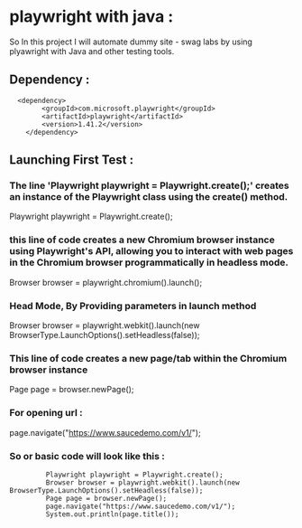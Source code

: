 # playwright with java : 

So In this project I will automate dummy site - swag labs by using plyawright with Java and other testing tools.




## Dependency : 

      <dependency>
            <groupId>com.microsoft.playwright</groupId>
            <artifactId>playwright</artifactId>
            <version>1.41.2</version>
        </dependency>

## Launching First Test : 

### The line 'Playwright playwright = Playwright.create();' creates an instance of the Playwright class using the create() method. 

Playwright playwright = Playwright.create();

### this line of code creates a new Chromium browser instance using Playwright's API, allowing you to interact with web pages in the Chromium browser programmatically in headless mode.
Browser browser = playwright.chromium().launch();

### Head Mode, By Providing parameters in launch method
Browser browser = playwright.webkit().launch(new BrowserType.LaunchOptions().setHeadless(false));

### This line of code creates a new page/tab within the Chromium browser instance
Page page = browser.newPage();

### For opening url : 
page.navigate("https://www.saucedemo.com/v1/");   

### So or basic code will look like this : 
                              
             Playwright playwright = Playwright.create();
             Browser browser = playwright.webkit().launch(new BrowserType.LaunchOptions().setHeadless(false));
             Page page = browser.newPage();
             page.navigate("https://www.saucedemo.com/v1/");
             System.out.println(page.title());
                           
